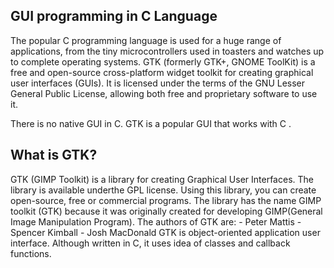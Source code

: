 ## GUI programming in C Language

The popular C programming language is used for a huge range of applications,
from the tiny microcontrollers used in toasters and watches up to complete
operating systems. GTK (formerly GTK+, GNOME ToolKit) is a free and open-source cross-platform widget toolkit for creating graphical user interfaces (GUIs). It is licensed under the terms of the GNU Lesser General Public License, allowing both free and proprietary software to use it.

There is no native GUI in C. GTK is a popular GUI that works with C .

## What is GTK?
GTK (GIMP Toolkit) is a library for creating Graphical User Interfaces. The library is available underthe GPL license. Using this library, you can create open-source, free or commercial programs.
The library has the name GIMP toolkit (GTK) because it was originally created for developing GIMP(General Image Manipulation Program). 
The authors of GTK are:
                        -  Peter Mattis
                        -  Spencer Kimball
                        -  Josh MacDonald
GTK is object-oriented application user interface. Although written in C, it uses idea of classes and callback functions.
